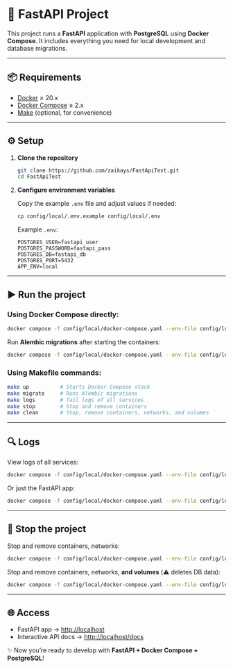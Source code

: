 # 🚀 FastAPI Project

This project runs a **FastAPI** application with **PostgreSQL** using **Docker Compose**.
It includes everything you need for local development and database migrations.

---

## 📦 Requirements

* [Docker](https://docs.docker.com/get-docker/) ≥ 20.x
* [Docker Compose](https://docs.docker.com/compose/install/) ≥ 2.x
* [Make](https://www.gnu.org/software/make/) (optional, for convenience)

---

## ⚙️ Setup

1. **Clone the repository**

   ```bash
   git clone https://github.com/zaikays/FastApiTest.git
   cd FastApiTest
   ```

2. **Configure environment variables**

   Copy the example `.env` file and adjust values if needed:

   ```bash
   cp config/local/.env.example config/local/.env
   ```

   Example `.env`:

   ```env
   POSTGRES_USER=fastapi_user
   POSTGRES_PASSWORD=fastapi_pass
   POSTGRES_DB=fastapi_db
   POSTGRES_PORT=5432
   APP_ENV=local
   ```

---

## ▶️ Run the project

### Using Docker Compose directly:

```bash
docker compose -f config/local/docker-compose.yaml --env-file config/local/.env up -d --build
```

Run **Alembic migrations** after starting the containers:

```bash
docker compose -f config/local/docker-compose.yaml --env-file config/local/.env run fastapi alembic upgrade head
```

### Using Makefile commands:

```bash
make up          # Starts Docker Compose stack
make migrate     # Runs Alembic migrations
make logs        # Tail logs of all services
make stop        # Stop and remove containers
make clean       # Stop, remove containers, networks, and volumes
```

---

## 🔍 Logs

View logs of all services:

```bash
docker compose -f config/local/docker-compose.yaml --env-file config/local/.env logs -f
```

Or just the FastAPI app:

```bash
docker compose -f config/local/docker-compose.yaml --env-file config/local/.env logs -f fastapi
```

---

## 🛑 Stop the project

Stop and remove containers, networks:

```bash
docker compose -f config/local/docker-compose.yaml --env-file config/local/.env down
```

Stop and remove containers, networks, **and volumes** (⚠️ deletes DB data):

```bash
docker compose -f config/local/docker-compose.yaml --env-file config/local/.env down -v
```

---

## 🌐 Access

* FastAPI app → [http://localhost](http://localhost)
* Interactive API docs → [http://localhost/docs](http://localhost/docs)


✨ Now you’re ready to develop with **FastAPI + Docker Compose + PostgreSQL**!
